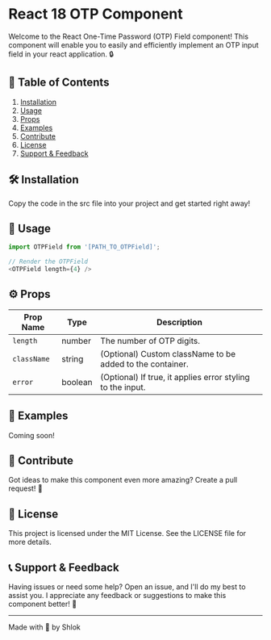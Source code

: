 # React 18 OTP Component

Welcome to the React One-Time Password (OTP) Field component! This component will enable you to easily and efficiently implement an OTP input field in your react application. 🔒

## 📖 Table of Contents

1. [Installation](#installation)
2. [Usage](#usage)
3. [Props](#props)
4. [Examples](#examples)
5. [Contribute](#contribute)
6. [License](#license)
7. [Support & Feedback](#support-feedback)

## 🛠 Installation <a name="installation"></a>

Copy the code in the src file into your project and get started right away!

## 🎯 Usage <a name="usage"></a>

```javascript
import OTPField from '[PATH_TO_OTPField]';

// Render the OTPField
<OTPField length={4} />
```

## ⚙️ Props <a name="props"></a>

| Prop Name  | Type    | Description                                                  |
|------------|---------|--------------------------------------------------------------|
| `length`   | number  | The number of OTP digits.                                    |
| `className`| string  | (Optional) Custom className to be added to the container.     |
| `error`    | boolean | (Optional) If true, it applies error styling to the input.    |

## 🌟 Examples <a name="examples"></a>

Coming soon!

## 🤝 Contribute <a name="contribute"></a>

Got ideas to make this component even more amazing? Create a pull request! 🤝

## 📜 License <a name="license"></a>

This project is licensed under the MIT License. See the LICENSE file for more details.

## 📞 Support & Feedback <a name="support-feedback"></a>

Having issues or need some help? Open an issue, and I'll do my best to assist you. I appreciate any feedback or suggestions to make this component better! 🙌

---

Made with 💙 by Shlok
